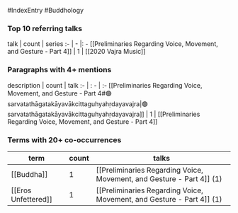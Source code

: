 #IndexEntry #Buddhology

### Top 10 referring talks
talk | count | series
:- | - |: -
[[Preliminaries Regarding Voice, Movement, and Gesture - Part 4]] | 1 | [[2020 Vajra Music]]

### Paragraphs with 4+ mentions
description | count | talk
:- | : - | :-
[[Preliminaries Regarding Voice, Movement, and Gesture - Part 4#🟢sarvatathāgatakāyavākcittaguhyahṛdayavajra\|🟢sarvatathāgatakāyavākcittaguhyahṛdayavajra]] | 1 | [[Preliminaries Regarding Voice, Movement, and Gesture - Part 4]]

### Terms with 20+ co-occurrences
term | count | talks
-|-|-
[[Buddha]] | 1 | <span class="counts">[[Preliminaries Regarding Voice, Movement, and Gesture - Part 4]] (1)</span> 
[[Eros Unfettered]] | 1 | <span class="counts">[[Preliminaries Regarding Voice, Movement, and Gesture - Part 4]] (1)</span> 

